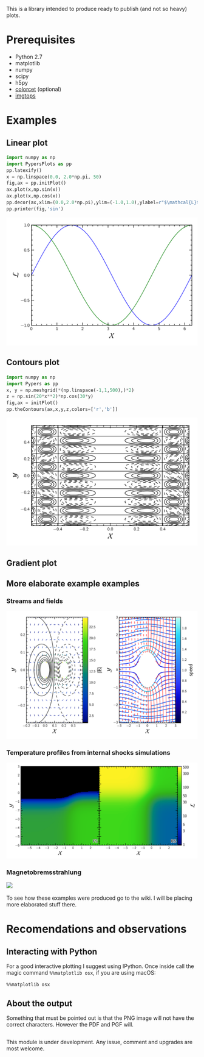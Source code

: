 This is a library intended to produce ready to publish (and not so heavy) plots.

# Prerequisites #

  * Python 2.7
  * matplotlib
  * numpy
  * scipy
  * h5py
  * [colorcet](https://bokeh.github.io/colorcet/) (optional)
  * [imgtops](http://imgtops.sourceforge.net/)

# Examples #

## Linear plot ##

```python
import numpy as np
import PypersPlots as pp
pp.latexify()
x = np.linspace(0.0, 2.0*np.pi, 50)
fig,ax = pp.initPlot()
ax.plot(x,np.sin(x))
ax.plot(x,np.cos(x))
pp.decor(ax,xlim=(0.0,2.0*np.pi),ylim=(-1.0,1.0),ylabel=r"$\mathcal{L}$",xlabel=r"$\mathcal{X}$")
pp.printer(fig,'sin')
```
![](README_figs/sin.png)

## Contours plot ##

``` python
import numpy as np
import Pypers as pp
x, y = np.meshgrid(*(np.linspace(-1,1,500),)*2)
z = np.sin(20*x**2)*np.cos(30*y)
fig,ax = initPlot()
pp.theContours(ax,x,y,z,colors=['r','b'])
```
![](README_figs/contours.png)

## Gradient plot ##

## More elaborate example examples ##

### Streams and fields ###
![](README_figs/fields_and_streams.png)

### Temperature profiles from internal shocks simulations ###

![](README_figs/gradient.png)

### Magnetobremsstrahlung ###
![](README_figs/mbs.png)

To see how these examples were produced go to the wiki. I will be placing more elaborated stuff there.

# Recomendations and observations #

## Interacting with Python ##
For a good interactive plotting I suggest using IPython. Once inside call
the magic command `%%matplotlib osx`, if you are using macOS:

``` jupyter-notebook
%%matplotlib osx
```

## About the output ##
Something that must be pointed out is that the PNG image will not have the
correct characters. However the PDF and PGF will.

##  ##

This module is under development. Any issue, comment and upgrades are most welcome.
